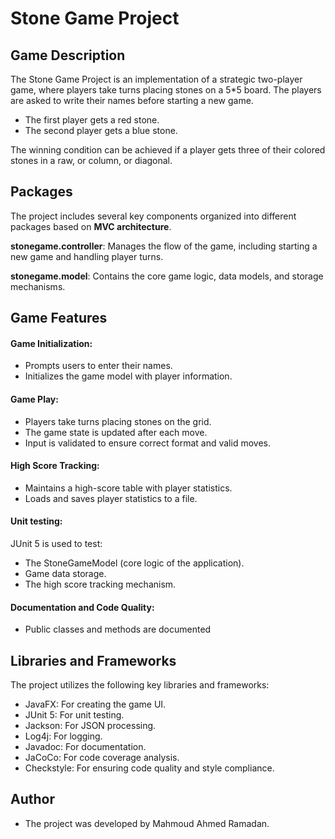 # Stone Game Project

## Game Description
The Stone Game Project is an implementation of a strategic two-player game,
where players take turns placing stones on a 5*5 board. The players are asked 
to write their names before starting a new game.

- The first player gets a red stone.
- The second player gets a blue stone.

The winning condition can be achieved if a player gets three of their colored
stones in a raw, or column, or diagonal.

## Packages
The project includes several key components organized into different packages
based on **MVC architecture**.

**stonegame.controller**: Manages the flow of the game, including starting a new game and handling player turns.

**stonegame.model**: Contains the core game logic, data models, and storage mechanisms.

## Game Features
#### Game Initialization: 
- Prompts users to enter their names.
- Initializes the game model with player information.

#### Game Play:
- Players take turns placing stones on the grid.
- The game state is updated after each move.
- Input is validated to ensure correct format and valid moves.

#### High Score Tracking:
- Maintains a high-score table with player statistics.
- Loads and saves player statistics to a file.

#### Unit testing:
JUnit 5 is used to test:
- The StoneGameModel (core logic of the application).
- Game data storage.
- The high score tracking mechanism.

#### Documentation and Code Quality:
- Public classes and methods are documented

## Libraries and Frameworks
The project utilizes the following key libraries and frameworks:
- JavaFX: For creating the game UI.
- JUnit 5: For unit testing.
- Jackson: For JSON processing.
- Log4j: For logging.
- Javadoc: For documentation.
- JaCoCo: For code coverage analysis.
- Checkstyle: For ensuring code quality and style compliance.

## Author
- The project was developed by Mahmoud Ahmed Ramadan.
